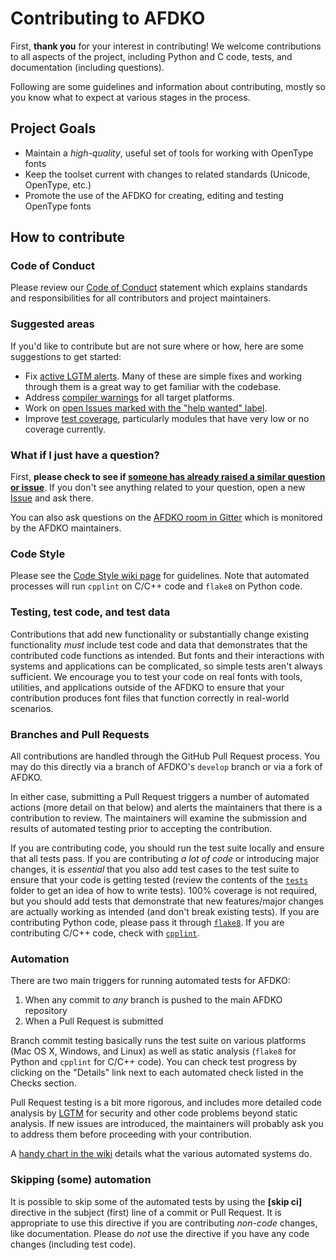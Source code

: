 # Contributing to AFDKO

First, **thank you** for your interest in contributing! We welcome contributions to all aspects of the project, including Python and C code, tests, and documentation (including questions).

Following are some guidelines and information about contributing, mostly so you know what to expect at various stages in the process.

## Project Goals
 - Maintain a _high-quality_, useful set of tools for working with OpenType fonts
 - Keep the toolset current with changes to related standards (Unicode, OpenType, etc.)
 - Promote the use of the AFDKO for creating, editing and testing OpenType fonts

## How to contribute

### Code of Conduct
Please review our [Code of Conduct](./CODE_OF_CONDUCT.md)
statement which explains standards and responsibilities for all contributors and
project maintainers.

### Suggested areas
If you'd like to contribute but are not sure where or how, here are some suggestions to get started:
 - Fix [active LGTM alerts](https://lgtm.com/projects/g/adobe-type-tools/afdko/alerts/?mode=list). Many of these are simple fixes and working through them is a great way to get familiar with the codebase.
 - Address [compiler warnings](https://github.com/adobe-type-tools/afdko/issues/633) for all target platforms.
 - Work on [open Issues marked with the "help wanted" label](https://github.com/adobe-type-tools/afdko/issues?q=is%3Aissue+label%3A%22help+wanted%22+is%3Aopen).
 - Improve [test coverage](https://codecov.io/gh/adobe-type-tools/afdko/branch/develop), particularly modules that have very low or no coverage currently.

### What if I just have a question?
First, **please check to see if [someone has already raised a similar question or issue](https://github.com/adobe-type-tools/afdko/issues?utf8=%E2%9C%93&q=is%3Aissue)**. If you don't see anything related to your question, open a new [Issue](https://github.com/adobe-type-tools/afdko/issues/new) and ask there.

You can also ask questions on the [AFDKO room in Gitter](https://gitter.im/adobe-type-tools/afdko) which is monitored by the AFDKO maintainers.

### Code Style
Please see the [Code Style wiki
page](https://github.com/adobe-type-tools/afdko/wiki/Code-Style) for guidelines.
Note that automated processes will run `cpplint` on C/C++ code and `flake8` on
Python code.

### Testing, test code, and test data
Contributions that add new functionality or substantially change existing
functionality _must_ include test code and data that demonstrates that the
contributed code functions as intended. But fonts and their interactions with
systems and applications can be complicated, so simple tests aren't always
sufficient. We encourage you to test your code on real fonts with tools,
utilities, and applications outside of the AFDKO to ensure that your
contribution produces font files that function correctly in real-world scenarios.

### Branches and Pull Requests
All contributions are handled through the GitHub Pull Request process. You may do this directly via a branch of AFDKO's `develop` branch or via a fork of AFDKO.

In either case, submitting a Pull Request triggers a number of automated actions (more detail on that below) and alerts the maintainers that there is a contribution to review. The maintainers will examine the submission and results of automated testing prior to accepting the contribution.

If you are contributing code, you should run the test suite locally and ensure that all tests pass. If you are contributing _a lot of code_ or introducing major changes, it is *essential* that you also add test cases to the test suite to ensure that your code is getting tested (review the contents of the [`tests`](./tests/) folder to get an idea of how to write tests). 100% coverage is not required, but you should add tests that demonstrate that new features/major changes are actually working as intended (and don't break existing tests). If you are contributing Python code, please pass it through [`flake8`](http://flake8.pycqa.org/en/latest/). If you are contributing C/C++ code, check with [`cpplint`](https://github.com/cpplint/cpplint).

### Automation
There are two main triggers for running automated tests for AFDKO:
 1. When any commit to _any_ branch is pushed to the main AFDKO repository
 2. When a Pull Request is submitted
 
Branch commit testing basically runs the test suite on various platforms (Mac OS X, Windows, and Linux) as well as static analysis (`flake8` for Python and `cpplint` for C/C++ code). You can check test progress by clicking on the "Details" link next to each automated check listed in the Checks section.

Pull Request testing is a bit more rigorous, and includes more detailed code analysis by [LGTM](https://lgtm.com/projects/g/adobe-type-tools/afdko/alerts/?mode=list) for security and other code problems beyond static analysis. If new issues are introduced, the maintainers will probably ask you to address them before proceeding with your contribution.

A [handy chart in the wiki](https://github.com/adobe-type-tools/afdko/wiki/CI-Matrix) details what the various automated systems do.

### Skipping (some) automation
It is possible to skip some of the automated tests by using the **[skip ci]** directive in the subject (first) line of a commit or Pull Request. It is appropriate to use this directive if you are contributing _non-code_ changes, like documentation. Please do _not_ use the directive if you have any code changes (including test code).
